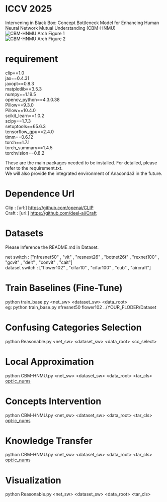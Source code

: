 # ICCV 2025
Intervening in Black Box: Concept Bottleneck Model for Enhancing Human Neural Network Mutual Understanding (CBM-HNMU)
![CBM-HNMU Arch Figure 1](https://github.com/XiGuaBo/CBM-HNMU/edit/main/post_figs/figure1_own.png "CBM-HNMU Arch Figure 1")  
![CBM-HNMU Arch Figure 2](https://github.com/XiGuaBo/CBM-HNMU/edit/main/post_figs/figure1_own_v1.png "CBM-HNMU Arch Figure 2")

# requirement
clip==1.0  
jax==0.4.31  
jaxopt==0.8.3  
matplotlib==3.5.3  
numpy==1.19.5  
opencv_python==4.3.0.38  
Pillow==9.3.0  
Pillow==10.4.0  
scikit_learn==1.0.2  
scipy==1.7.3  
setuptools==65.6.3  
tensorflow_gpu==2.4.0  
timm==0.6.12  
torch==1.7.1  
torch_summary==1.4.5  
torchvision==0.8.2  

These are the main packages needed to be installed. For detailed, please refer to the requirement.txt.  
We will also provide the integrated environment of Anaconda3 in the future.  

# Dependence Url
Clip  : [url:] https://github.com/openai/CLIP  
Craft : [url:] https://github.com/deel-ai/Craft  

# Datasets
Please Inference the README.md in Dataset.  

net switch : ["nfresnet50" , "vit" , "resnext26" , "botnet26t" , "rexnet100" , "gcvit" , "deit" , "convit" , "cait"]  
dataset switch : ["flower102" , "cifar10" , "cifar100" , "cub" , "aircraft"]  

# Train Baselines (Fine-Tune)
python train_base.py <net_sw> <dataset_sw> <data_root>  
eg: python train_base.py nfresnet50 flower102 ../YOUR_FLODER/Dataset  

# Confusing Categories Selection
python Reasonable.py <net_sw> <dataset_sw> <data_root> <cc_select>  

# Local Approximation
python CBM-HNMU.py <net_sw> <dataset_sw> <data_root> <ap> <tar_cls> <opt:ic_nums>  

# Concepts Intervention
python CBM-HNMU.py <net_sw> <dataset_sw> <data_root> <ci> <tar_cls> <opt:ic_nums>  

# Knowledge Transfer 
python CBM-HNMU.py <net_sw> <dataset_sw> <data_root> <kt> <tar_cls> <opt:ic_nums>  

# Visualization
python Reasonable.py <net_sw> <dataset_sw> <data_root> <reasonable> <tar_cls>  
